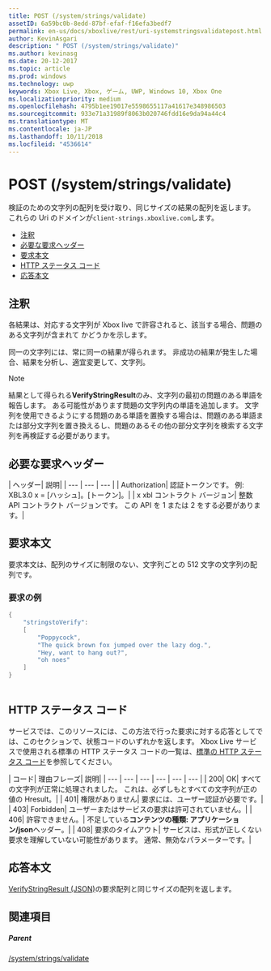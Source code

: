 ```yaml
---
title: POST (/system/strings/validate)
assetID: 6a59bc0b-8edd-87bf-efaf-f16efa3bedf7
permalink: en-us/docs/xboxlive/rest/uri-systemstringsvalidatepost.html
author: KevinAsgari
description: " POST (/system/strings/validate)"
ms.author: kevinasg
ms.date: 20-12-2017
ms.topic: article
ms.prod: windows
ms.technology: uwp
keywords: Xbox Live, Xbox, ゲーム, UWP, Windows 10, Xbox One
ms.localizationpriority: medium
ms.openlocfilehash: 4795b1ee19017e5598655117a41617e348986503
ms.sourcegitcommit: 933e71a31989f8063b020746fdd16e9da94a44c4
ms.translationtype: MT
ms.contentlocale: ja-JP
ms.lasthandoff: 10/11/2018
ms.locfileid: "4536614"
---
```

# <a name="post-systemstringsvalidate"></a>POST (/system/strings/validate)
検証のための文字列の配列を受け取り、同じサイズの結果の配列を返します。 これらの Uri のドメインが`client-strings.xboxlive.com`します。
 
  * [注釈](#ID4EV)
  * [必要な要求ヘッダー](#ID4EIB)
  * [要求本文](#ID4ELC)
  * [HTTP ステータス コード](#ID4E4C)
  * [応答本文](#ID4ETF)
 
<a id="ID4EV"></a>

 
## <a name="remarks"></a>注釈
 
各結果は、対応する文字列が Xbox live で許容されると、該当する場合、問題のある文字列が含まれて かどうかを示します。
 
同一の文字列には、常に同一の結果が得られます。 非成功の結果が発生した場合、結果を分析し、適宜変更して、文字列。
 
 

> [!NOTE] 
> 結果として得られる<b>VerifyStringResult</b>のみ、文字列の最初の問題のある単語を報告します。 ある可能性があります問題の文字列内の単語を追加します。 文字列を使用できるようにする問題のある単語を置換する場合は、問題のある単語または部分文字列を置き換えるし、問題のあるその他の部分文字列を検索する文字列を再検証する必要があります。  

 
  
<a id="ID4EIB"></a>

 
## <a name="required-request-headers"></a>必要な要求ヘッダー
 
| ヘッダー| 説明| 
| --- | --- | --- | 
| Authorization| 認証トークンです。 例: XBL3.0 x = [ハッシュ]。[トークン]。| 
| x xbl コントラクト バージョン| 整数 API コントラクト バージョンです。 この API を 1 または 2 をする必要があります。| 
  
<a id="ID4ELC"></a>

 
## <a name="request-body"></a>要求本文
 
要求本文は、配列のサイズに制限のない、文字列ごとの 512 文字の文字列の配列です。
 
<a id="ID4ETC"></a>

 
### <a name="sample-request"></a>要求の例
 

```cpp
{
    "stringstoVerify":
    [
        "Poppycock",
        "The quick brown fox jumped over the lazy dog.",
        "Hey, want to hang out?",
        "oh noes"
    ]
}
      
```

   
<a id="ID4E4C"></a>

 
## <a name="http-status-codes"></a>HTTP ステータス コード
 
サービスでは、このリソースには、この方法で行った要求に対する応答としてでは、このセクションで、状態コードのいずれかを返します。 Xbox Live サービスで使用される標準の HTTP ステータス コードの一覧は、[標準の HTTP ステータス コード](../../additional/httpstatuscodes.md)を参照してください。
 
| コード| 理由フレーズ| 説明| 
| --- | --- | --- | --- | --- | --- | 
| 200| OK| すべての文字列が正常に処理されました。 これは、必ずしもとすべての文字列が正の値の Hresult。| 
| 401| 権限がありません| 要求には、ユーザー認証が必要です。| 
| 403| Forbidden| ユーザーまたはサービスの要求は許可されていません。| 
| 406| 許容できません。| 不足している<b>コンテンツの種類: アプリケーション/json</b>ヘッダー。| 
| 408| 要求のタイムアウト| サービスは、形式が正しくない要求を理解していない可能性があります。 通常、無効なパラメーターです。| 
  
<a id="ID4ETF"></a>

 
## <a name="response-body"></a>応答本文
 
[VerifyStringResult (JSON)](../../json/json-verifystringresult.md)の要求配列と同じサイズの配列を返します。
  
<a id="ID4EAG"></a>

 
## <a name="see-also"></a>関連項目
 
<a id="ID4ECG"></a>

 
##### <a name="parent"></a>Parent 

[/system/strings/validate](uri-systemstringsvalidate.md)

   